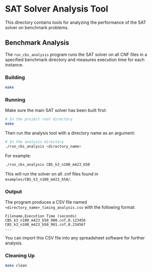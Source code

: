 # SAT Solver Analysis Tool

This directory contains tools for analyzing the performance of the SAT solver on benchmark problems.

## Benchmark Analysis

The `run_cbs_analysis` program runs the SAT solver on all CNF files in a specified benchmark directory and measures execution time for each instance.

### Building

```bash
make
```

### Running

Make sure the main SAT solver has been built first:

```bash
# In the project root directory
make
```

Then run the analysis tool with a directory name as an argument:

```bash
# In the analysis directory
./run_cbs_analysis <directory_name>
```

For example:

```bash
./run_cbs_analysis CBS_k3_n100_m423_b50
```

This will run the solver on all .cnf files found in `examples/CBS_k3_n100_m423_b50/`.

### Output

The program produces a CSV file named `<directory_name>_timing_analysis.csv` with the following format:

```
Filename,Execution Time (seconds)
CBS_k3_n100_m423_b50_900.cnf,0.123456
CBS_k3_n100_m423_b50_901.cnf,0.234567
...
```

You can import this CSV file into any spreadsheet software for further analysis.

### Cleaning Up

```bash
make clean
``` 